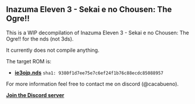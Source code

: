 ## Inazuma Eleven 3 - Sekai e no Chousen: The Ogre!!
This is a WIP decompilation of Inazuma Eleven 3 - Sekai e no Chousen: The Ogre!! for the nds (not 3ds).

It currently does not compile anything.

The target ROM is:

- [**ie3ojp.nds**](https://datomatic.no-intro.org/index.php?page=show_record&s=28&n=5421) `sha1: 9380f1d7ee75e7c6ef24f1b76c88ecdc85088957`

For more information feel free to contact me on discord (@cacabueno).

[**Join the Discord server**](https://discord.gg/J754JW5gtH)
